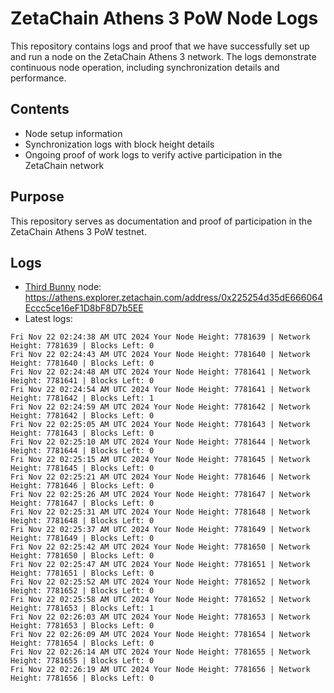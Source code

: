 # ZetaChain Athens 3 PoW Node Logs
This repository contains logs and proof that we have successfully set up and run a node on the ZetaChain Athens 3 network. The logs demonstrate continuous node operation, including synchronization details and performance.

## Contents
- Node setup information
- Synchronization logs with block height details
- Ongoing proof of work logs to verify active participation in the ZetaChain network

## Purpose
This repository serves as documentation and proof of participation in the ZetaChain Athens 3 PoW testnet.

## Logs

- [Third Bunny](https://thirdbunny.xyz/) node: https://athens.explorer.zetachain.com/address/0x225254d35dE666064Eccc5ce16eF1D8bF8D7b5EE
- Latest logs:
```
Fri Nov 22 02:24:38 AM UTC 2024 Your Node Height: 7781639 | Network Height: 7781639 | Blocks Left: 0
Fri Nov 22 02:24:43 AM UTC 2024 Your Node Height: 7781640 | Network Height: 7781640 | Blocks Left: 0
Fri Nov 22 02:24:48 AM UTC 2024 Your Node Height: 7781641 | Network Height: 7781641 | Blocks Left: 0
Fri Nov 22 02:24:54 AM UTC 2024 Your Node Height: 7781641 | Network Height: 7781642 | Blocks Left: 1
Fri Nov 22 02:24:59 AM UTC 2024 Your Node Height: 7781642 | Network Height: 7781642 | Blocks Left: 0
Fri Nov 22 02:25:05 AM UTC 2024 Your Node Height: 7781643 | Network Height: 7781643 | Blocks Left: 0
Fri Nov 22 02:25:10 AM UTC 2024 Your Node Height: 7781644 | Network Height: 7781644 | Blocks Left: 0
Fri Nov 22 02:25:15 AM UTC 2024 Your Node Height: 7781645 | Network Height: 7781645 | Blocks Left: 0
Fri Nov 22 02:25:21 AM UTC 2024 Your Node Height: 7781646 | Network Height: 7781646 | Blocks Left: 0
Fri Nov 22 02:25:26 AM UTC 2024 Your Node Height: 7781647 | Network Height: 7781647 | Blocks Left: 0
Fri Nov 22 02:25:31 AM UTC 2024 Your Node Height: 7781648 | Network Height: 7781648 | Blocks Left: 0
Fri Nov 22 02:25:37 AM UTC 2024 Your Node Height: 7781649 | Network Height: 7781649 | Blocks Left: 0
Fri Nov 22 02:25:42 AM UTC 2024 Your Node Height: 7781650 | Network Height: 7781650 | Blocks Left: 0
Fri Nov 22 02:25:47 AM UTC 2024 Your Node Height: 7781651 | Network Height: 7781651 | Blocks Left: 0
Fri Nov 22 02:25:52 AM UTC 2024 Your Node Height: 7781652 | Network Height: 7781652 | Blocks Left: 0
Fri Nov 22 02:25:58 AM UTC 2024 Your Node Height: 7781652 | Network Height: 7781653 | Blocks Left: 1
Fri Nov 22 02:26:03 AM UTC 2024 Your Node Height: 7781653 | Network Height: 7781653 | Blocks Left: 0
Fri Nov 22 02:26:09 AM UTC 2024 Your Node Height: 7781654 | Network Height: 7781654 | Blocks Left: 0
Fri Nov 22 02:26:14 AM UTC 2024 Your Node Height: 7781655 | Network Height: 7781655 | Blocks Left: 0
Fri Nov 22 02:26:19 AM UTC 2024 Your Node Height: 7781656 | Network Height: 7781656 | Blocks Left: 0
```
